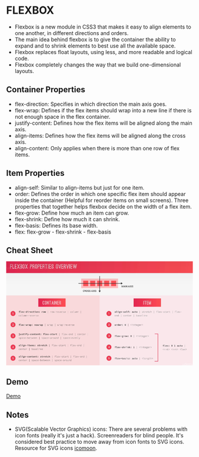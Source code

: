 # FLEXBOX
* Flexbox is a new module in CSS3 that makes it easy to align elements to one another, in different directions and orders.
* The main idea behind flexbox is to give the container the ability to expand and to shrink elements to best use all the available space.
* Flexbox replaces float layouts, using less, and more readable and logical code.
* Flexbox completely changes the way that we build one-dimensional layouts.

## Container Properties
* flex-direction: Specifies in which direction the main axis goes.
* flex-wrap: Defines if the flex items should wrap into a new line if there is not enough space in the flex container.
* justify-content: Defines how the flex items will be aligned along the main axis.
* align-items: Defines how the flex items will be aligned along the cross axis.
* align-content: Only applies when there is more than one row of flex items.

## Item Properties
* align-self: Similar to align-items but just for one item.
* order: Defines the order in which one specific flex item should appear inside the container (Helpful for reorder items on small screens).
Three properties that together helps flexbox decide on the width of a flex item.
* flex-grow: Define how much an item can grow.
* flex-shrink: Define how much it can shrink.
* flex-basis: Defines its base width.
* flex: flex-grow - flex-shrink - flex-basis

## Cheat Sheet
![Flexbox](flexbox.png)

## Demo
[Demo](https://codepen.io/crperz/pen/poJWRav?editors=1100)

## Notes
* SVG(Scalable Vector Graphics) icons: There are several problems with icon fonts (really it's just a hack). Screenreaders for blind people. It's considered best practice to move away from icon fonts to SVG icons. Resource for SVG icons [icomoon](https://icomoon.io).